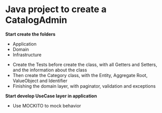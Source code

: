 # Java project to create a CatalogAdmin

**Start create the folders**

- Application
- Domain
- Infrastructure

* Create the Tests before create the class, with all Getters and Setters, and the information about the class
* Then create the Category class, with the Entity, Aggregate Root, ValueObject and Identifier
* Finishing the domain layer, with paginator, validation and exceptions

**Start develop UseCase layer in application**

- Use MOCKITO to mock behavior
